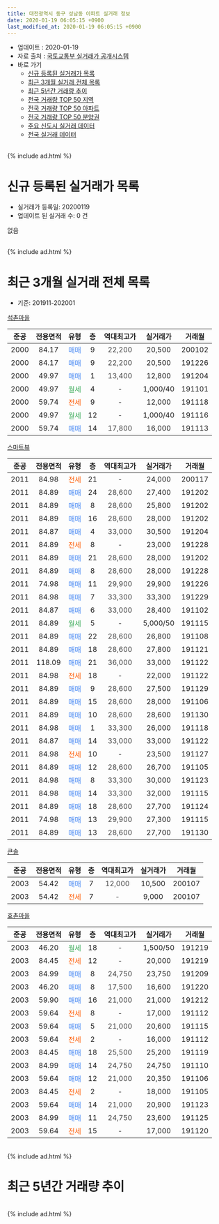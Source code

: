 ```yaml
---
title: 대전광역시 동구 성남동 아파트 실거래 정보
date: 2020-01-19 06:05:15 +0900
last_modified_at: 2020-01-19 06:05:15 +0900
---
```


* 업데이트 : 2020-01-19
* 자료 출처 : [국토교통부 실거래가 공개시스템](http://rt.molit.go.kr)
* 바로 가기
    * [신규 등록된 실거래가 목록](#신규-등록된-실거래가-목록)
    * [최근 3개월 실거래 전체 목록](#최근-3개월-실거래-전체-목록)
    * [최근 5년간 거래량 추이](#최근-5년간-거래량-추이)
    * [전국 거래량 TOP 50 지역](https://apt-info.github.io/apt-trade-info/최근-3개월-전국에서-가장-거래가-많이-발생한-지역)
    * [전국 거래량 TOP 50 아파트](https://apt-info.github.io/apt-trade-info/최근-3개월-전국에서-가장-거래가-많이-발생한-아파트)
    * [전국 거래량 TOP 50 분양권](https://apt-info.github.io/apt-trade-info/최근-3개월-전국에서-가장-거래가-많이-발생한-분양권)
    * [주요 신도시 실거래 데이터](https://apt-info.github.io/apt-trade-info/주요-신도시)
    * [전국 실거래 데이터](https://apt-info.github.io/apt-trade-info/전국)
<br>
{% include ad.html %}
<br>

# 신규 등록된 실거래가 목록
* 실거래가 등록일: 20200119
* 업데이트 된 실거래 수: 0 건

없음

<br>
{% include ad.html %}
<br>

# 최근 3개월 실거래 전체 목록
* 기준: 201911-202001


[석촌마을](https://search.naver.com/search.naver?query=%EB%8C%80%EC%A0%84%EA%B4%91%EC%97%AD%EC%8B%9C+%EB%8F%99%EA%B5%AC+%EC%84%B1%EB%82%A8%EB%8F%99+%EC%84%9D%EC%B4%8C%EB%A7%88%EC%9D%84)

|준공|전용면적|유형|층|역대최고가|실거래가|거래월|
|:---:|:---:|:---:|:---:|:---:|:---:|:---:|
|2000|84.17|<span style="color:#4285f3">매매</span>|9|<span style="color:#444444">22,200</span>|20,500|200102|
|2000|84.17|<span style="color:#4285f3">매매</span>|9|<span style="color:#444444">22,200</span>|20,500|191226|
|2000|49.97|<span style="color:#4285f3">매매</span>|1|<span style="color:#444444">13,400</span>|12,800|191204|
|2000|49.97|<span style="color:#34a853">월세</span>|4|<span style="color:#444444">-</span>|1,000/40|191101|
|2000|59.74|<span style="color:#ff5a00">전세</span>|9|<span style="color:#444444">-</span>|12,000|191118|
|2000|49.97|<span style="color:#34a853">월세</span>|12|<span style="color:#444444">-</span>|1,000/40|191116|
|2000|59.74|<span style="color:#4285f3">매매</span>|14|<span style="color:#444444">17,800</span>|16,000|191113|

[스마트뷰](https://search.naver.com/search.naver?query=%EB%8C%80%EC%A0%84%EA%B4%91%EC%97%AD%EC%8B%9C+%EB%8F%99%EA%B5%AC+%EC%84%B1%EB%82%A8%EB%8F%99+%EC%8A%A4%EB%A7%88%ED%8A%B8%EB%B7%B0)

|준공|전용면적|유형|층|역대최고가|실거래가|거래월|
|:---:|:---:|:---:|:---:|:---:|:---:|:---:|
|2011|84.98|<span style="color:#ff5a00">전세</span>|21|<span style="color:#444444">-</span>|24,000|200117|
|2011|84.89|<span style="color:#4285f3">매매</span>|24|<span style="color:#444444">28,600</span>|27,400|191202|
|2011|84.89|<span style="color:#4285f3">매매</span>|8|<span style="color:#444444">28,600</span>|25,800|191202|
|2011|84.89|<span style="color:#4285f3">매매</span>|16|<span style="color:#444444">28,600</span>|28,000|191202|
|2011|84.87|<span style="color:#4285f3">매매</span>|4|<span style="color:#444444">33,000</span>|30,500|191204|
|2011|84.89|<span style="color:#ff5a00">전세</span>|8|<span style="color:#444444">-</span>|23,000|191228|
|2011|84.89|<span style="color:#4285f3">매매</span>|21|<span style="color:#444444">28,600</span>|28,000|191202|
|2011|84.89|<span style="color:#4285f3">매매</span>|8|<span style="color:#444444">28,600</span>|28,000|191228|
|2011|74.98|<span style="color:#4285f3">매매</span>|11|<span style="color:#444444">29,900</span>|29,900|191226|
|2011|84.98|<span style="color:#4285f3">매매</span>|7|<span style="color:#444444">33,300</span>|33,300|191229|
|2011|84.87|<span style="color:#4285f3">매매</span>|6|<span style="color:#444444">33,000</span>|28,400|191102|
|2011|84.89|<span style="color:#34a853">월세</span>|5|<span style="color:#444444">-</span>|5,000/50|191115|
|2011|84.89|<span style="color:#4285f3">매매</span>|22|<span style="color:#444444">28,600</span>|26,800|191108|
|2011|84.89|<span style="color:#4285f3">매매</span>|18|<span style="color:#444444">28,600</span>|27,800|191121|
|2011|118.09|<span style="color:#4285f3">매매</span>|21|<span style="color:#444444">36,000</span>|33,000|191122|
|2011|84.98|<span style="color:#ff5a00">전세</span>|18|<span style="color:#444444">-</span>|22,000|191122|
|2011|84.89|<span style="color:#4285f3">매매</span>|9|<span style="color:#444444">28,600</span>|27,500|191129|
|2011|84.89|<span style="color:#4285f3">매매</span>|15|<span style="color:#444444">28,600</span>|28,000|191106|
|2011|84.89|<span style="color:#4285f3">매매</span>|10|<span style="color:#444444">28,600</span>|28,600|191130|
|2011|84.98|<span style="color:#4285f3">매매</span>|1|<span style="color:#444444">33,300</span>|26,000|191118|
|2011|84.87|<span style="color:#4285f3">매매</span>|14|<span style="color:#444444">33,000</span>|33,000|191122|
|2011|84.98|<span style="color:#ff5a00">전세</span>|10|<span style="color:#444444">-</span>|23,500|191127|
|2011|84.89|<span style="color:#4285f3">매매</span>|12|<span style="color:#444444">28,600</span>|26,700|191105|
|2011|84.98|<span style="color:#4285f3">매매</span>|8|<span style="color:#444444">33,300</span>|30,000|191123|
|2011|84.98|<span style="color:#4285f3">매매</span>|14|<span style="color:#444444">33,300</span>|32,000|191115|
|2011|84.89|<span style="color:#4285f3">매매</span>|18|<span style="color:#444444">28,600</span>|27,700|191124|
|2011|74.98|<span style="color:#4285f3">매매</span>|13|<span style="color:#444444">29,900</span>|27,300|191115|
|2011|84.89|<span style="color:#4285f3">매매</span>|13|<span style="color:#444444">28,600</span>|27,700|191130|

[큰솔](https://search.naver.com/search.naver?query=%EB%8C%80%EC%A0%84%EA%B4%91%EC%97%AD%EC%8B%9C+%EB%8F%99%EA%B5%AC+%EC%84%B1%EB%82%A8%EB%8F%99+%ED%81%B0%EC%86%94)

|준공|전용면적|유형|층|역대최고가|실거래가|거래월|
|:---:|:---:|:---:|:---:|:---:|:---:|:---:|
|2003|54.42|<span style="color:#4285f3">매매</span>|7|<span style="color:#444444">12,000</span>|10,500|200107|
|2003|54.42|<span style="color:#ff5a00">전세</span>|7|<span style="color:#444444">-</span>|9,000|200107|

[효촌마을](https://search.naver.com/search.naver?query=%EB%8C%80%EC%A0%84%EA%B4%91%EC%97%AD%EC%8B%9C+%EB%8F%99%EA%B5%AC+%EC%84%B1%EB%82%A8%EB%8F%99+%ED%9A%A8%EC%B4%8C%EB%A7%88%EC%9D%84)

|준공|전용면적|유형|층|역대최고가|실거래가|거래월|
|:---:|:---:|:---:|:---:|:---:|:---:|:---:|
|2003|46.20|<span style="color:#34a853">월세</span>|18|<span style="color:#444444">-</span>|1,500/50|191219|
|2003|84.45|<span style="color:#ff5a00">전세</span>|12|<span style="color:#444444">-</span>|20,000|191219|
|2003|84.99|<span style="color:#4285f3">매매</span>|8|<span style="color:#444444">24,750</span>|23,750|191209|
|2003|46.20|<span style="color:#4285f3">매매</span>|8|<span style="color:#444444">17,500</span>|16,600|191220|
|2003|59.90|<span style="color:#4285f3">매매</span>|16|<span style="color:#444444">21,000</span>|21,000|191212|
|2003|59.64|<span style="color:#ff5a00">전세</span>|8|<span style="color:#444444">-</span>|17,000|191112|
|2003|59.64|<span style="color:#4285f3">매매</span>|5|<span style="color:#444444">21,000</span>|20,600|191115|
|2003|59.64|<span style="color:#ff5a00">전세</span>|2|<span style="color:#444444">-</span>|16,000|191112|
|2003|84.45|<span style="color:#4285f3">매매</span>|18|<span style="color:#444444">25,500</span>|25,200|191119|
|2003|84.99|<span style="color:#4285f3">매매</span>|14|<span style="color:#444444">24,750</span>|24,750|191110|
|2003|59.64|<span style="color:#4285f3">매매</span>|12|<span style="color:#444444">21,000</span>|20,350|191106|
|2003|84.45|<span style="color:#ff5a00">전세</span>|2|<span style="color:#444444">-</span>|18,000|191105|
|2003|59.64|<span style="color:#4285f3">매매</span>|14|<span style="color:#444444">21,000</span>|20,900|191123|
|2003|84.99|<span style="color:#4285f3">매매</span>|11|<span style="color:#444444">24,750</span>|23,600|191125|
|2003|59.64|<span style="color:#ff5a00">전세</span>|15|<span style="color:#444444">-</span>|17,000|191120|


<br>
{% include ad.html %}
<br>

# 최근 5년간 거래량 추이


<div style="width:100%;">
    <canvas id="deal_progress" height="200"></canvas>
</div>

<script>
new Chart(document.getElementById("deal_progress"), {
    type: 'line',
    data: {
        labels: ['201501','201502','201503','201504','201505','201506','201507','201508','201509','201510','201511','201512','201601','201602','201603','201604','201605','201606','201607','201608','201609','201610','201611','201612','201701','201702','201703','201704','201705','201706','201707','201708','201709','201710','201711','201712','201801','201802','201803','201804','201805','201806','201807','201808','201809','201810','201811','201812','201901','201902','201903','201904','201905','201906','201907','201908','201909','201910','201911','201912','202001'],
        datasets: [{
            label: '매매',
            pointRadius: 1,
            data: [21, 21, 14, 30, 22, 20, 28, 19, 17, 12, 16, 11, 13, 10, 17, 16, 15, 26, 15, 21, 18, 20, 19, 20, 7, 16, 21, 12, 20, 22, 12, 19, 20, 19, 13, 19, 23, 6, 15, 13, 13, 9, 6, 7, 17, 20, 7, 10, 9, 9, 13, 17, 11, 17, 14, 32, 42, 24, 22, 13, 2],
            borderColor: "rgba(255, 201, 14, 1)",
            backgroundColor: "rgba(255, 201, 14, 0.5)",
            fill: false,
            lineTension: 0
        },{
            label: '전월세',
            pointRadius: 1,
            data: [9, 12, 23, 11, 10, 5, 9, 13, 7, 6, 16, 19, 19, 14, 16, 10, 8, 6, 5, 5, 8, 14, 12, 10, 9, 11, 14, 9, 7, 7, 6, 7, 7, 5, 11, 5, 11, 6, 9, 8, 7, 5, 7, 8, 5, 7, 9, 9, 9, 6, 8, 10, 1, 4, 6, 13, 8, 8, 10, 3, 2],
            borderColor: "rgba(0, 141, 185, 1)",
            backgroundColor: "rgba(0, 141, 185, 0.5)",
            fill: false,
            lineTension: 0
        }
        ]
    },
    options: {
        responsive: true,
        title: {
            display: false
        },
        tooltips: {
            mode: 'index',
            intersect: false
        },
        hover: {
            mode: 'nearest',
            intersect: true
        },
        scales: {
            xAxes: [{
                display: true,
                scaleLabel: {
                    display: true,
                    labelString: '년/월'
                }
            }],
            yAxes: [{
                display: true,
                ticks: {
                    suggestedMin: 0,
                },
                scaleLabel: {
                    display: true,
                    labelString: '실거래 수'
                }
            }]
        }
    }
});

</script>


<br>
{% include ad.html %}
<br>

